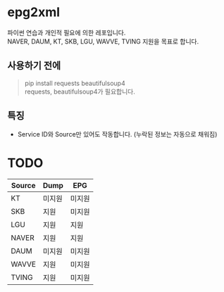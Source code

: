 # epg2xml

파이썬 연습과 개인적 필요에 의한 레포입니다.  
NAVER, DAUM, KT, SKB, LGU, WAVVE, TVING 지원을 목표로 합니다.  <br/>

## 사용하기 전에  
> pip install requests beautifulsoup4  
requests, beautifulsoup4가 필요합니다.  

## 특징  
- Service ID와 Source만 있어도 작동합니다. (누락된 정보는 자동으로 채워짐)  



# TODO

| Source | Dump   | EPG    |
| ------ | ------ | ------ |
| KT     | 미지원 | 미지원 |
| SKB    | 지원   | 미지원 |
| LGU    | 지원   | 지원   |
| NAVER  | 지원   | 지원 |
| DAUM   | 미지원 | 미지원 |
| WAVVE  | 지원   | 미지원 |
| TVING  | 지원   | 미지원 |  

